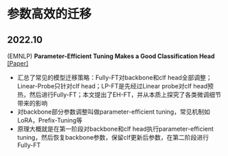 # 参数高效的迁移

## 2022.10

(EMNLP) **Parameter-Efficient Tuning Makes a Good Classification Head** [[Paper]](https://aclanthology.org/2022.emnlp-main.514.pdf)

  - 汇总了常见的模型迁移策略：Fully-FT对backbone和clf head全部调整；Linear-Probe只针对clf head；LP-FT是先经过Linear probe对clf head预热，然后进行Fully-FT；本文提出了EH-FT，并从本质上探究了各类微调细节带来的影响
  - 对backbone部分参数调整叫做parameter-efficient tuning，常见机制如LoRA，Prefix-Tuning等
  - 原理大概就是在第一阶段对backbone和clf head执行parameter-efficient tuning，然后恢复backbone参数，保留clf更新后参数，在第二阶段进行Fully-FT


